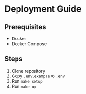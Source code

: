 # Deployment Guide

## Prerequisites
- Docker
- Docker Compose

## Steps
1. Clone repository
2. Copy `.env.example` to `.env`
3. Run `make setup`
4. Run `make up`
